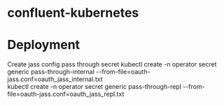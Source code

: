 # confluent-kubernetes

# Deployment
Create jass config pass through secret
kubectl create -n operator secret generic pass-through-internal --from-file=oauth-jass.conf=oauth_jass_internal.txt <br />
kubectl create -n operator secret generic pass-through-repl --from-file=oauth-jass.conf=oauth_jass_repl.txt <br />

